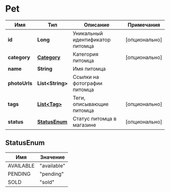 # Pet

| Имя           | Тип                           | Описание                         | Примечания    |
|---------------|-------------------------------|----------------------------------|---------------|
| **id**        | **Long**                      | Уникальный идентификатор питомца | [опционально] |
| **category**  | [**Category**](Category.md)   | Категория питомца                | [опционально] |
| **name**      | **String**                    | Имя питомца                      |               |
| **photoUrls** | **List&lt;String&gt;**        | Ссылки на фотографии питомца     |               |
| **tags**      | [**List&lt;Tag&gt;**](Tag.md) | Теги, описывающие питомца        | [опционально] |
| **status**    | [**StatusEnum**](#StatusEnum) | Статус питомца в магазине        | [опционально] |

## StatusEnum

| Имя       | Значение              |
|-----------|-----------------------|
| AVAILABLE | &quot;available&quot; |
| PENDING   | &quot;pending&quot;   |
| SOLD      | &quot;sold&quot;      |
